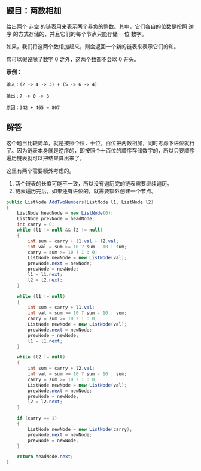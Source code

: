 ## 题目：两数相加

给出两个 非空 的链表用来表示两个非负的整数。其中，它们各自的位数是按照 逆序 的方式存储的，并且它们的每个节点只能存储 一位 数字。

如果，我们将这两个数相加起来，则会返回一个新的链表来表示它们的和。

您可以假设除了数字 0 之外，这两个数都不会以 0 开头。

**示例：**

    输入：(2 -> 4 -> 3) + (5 -> 6 -> 4)

    输出：7 -> 0 -> 8

    原因：342 + 465 = 807

## 解答

这个题目比较简单，就是按照个位，十位，百位把两数相加，同时考虑下进位就行了。因为链表本身就是逆序的，即按照个十百位的顺序存储数字的，所以只要顺序遍历链表就可以把结果算出来了。

这里有两个需要额外考虑的。
1. 两个链表的长度可能不一致，所以没有遍历完的链表需要继续遍历。
2. 链表遍历完后，如果还有进位的，就需要额外创建一个节点。

```C#
public ListNode AddTwoNumbers(ListNode l1, ListNode l2)
{
    ListNode headNode = new ListNode(0);
    ListNode prevNode = headNode;
    int carry = 0;
    while (l1 != null && l2 != null)
    {
        int sum = carry + l1.val + l2.val;
        int val = sum >= 10 ? sum - 10 : sum;
        carry = sum >= 10 ? 1 : 0;
        ListNode newNode = new ListNode(val);
        prevNode.next = newNode;
        prevNode = newNode;
        l1 = l1.next;
        l2 = l2.next;
    }

    while (l1 != null)
    {
        int sum = carry + l1.val;
        int val = sum >= 10 ? sum - 10 : sum;
        carry = sum >= 10 ? 1 : 0;
        ListNode newNode = new ListNode(val);
        prevNode.next = newNode;
        prevNode = newNode;
        l1 = l1.next;
    }

    while (l2 != null)
    {
        int sum = carry + l2.val;
        int val = sum >= 10 ? sum - 10 : sum;
        carry = sum >= 10 ? 1 : 0;
        ListNode newNode = new ListNode(val);
        prevNode.next = newNode;
        prevNode = newNode;
        l2 = l2.next;
    }

    if (carry == 1)
    {
        ListNode newNode = new ListNode(carry);
        prevNode.next = newNode;
        prevNode = newNode;
    }

    return headNode.next;
}
```
